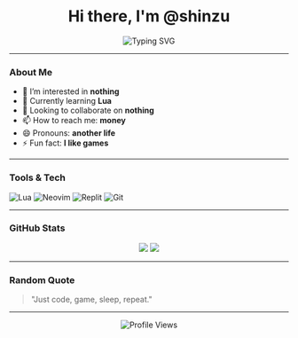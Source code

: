 <h1 align="center">Hi there, I'm @shinzu</h1>
<p align="center">
  <img src="https://readme-typing-svg.demolab.com?font=Fira+Code&size=24&duration=3000&pause=1000&color=00D9FF&center=true&vCenter=true&multiline=true&width=435&lines=Lua+Learner;Casual+Gamer;Not+Interested+in+Anything" alt="Typing SVG" />
</p>

---

### About Me

- 👀 I’m interested in **nothing**
- 🌱 Currently learning **Lua**
- 💞️ Looking to collaborate on **nothing**
- 📫 How to reach me: **money**
- 😄 Pronouns: **another life**
- ⚡ Fun fact: **I like games**

---

### Tools & Tech

![Lua](https://img.shields.io/badge/-Lua-000?style=for-the-badge&logo=lua)
![Neovim](https://img.shields.io/badge/-Neovim-57A143?style=for-the-badge&logo=neovim&logoColor=white)
![Replit](https://img.shields.io/badge/-Replit-000000?style=for-the-badge&logo=replit)
![Git](https://img.shields.io/badge/-Git-F05032?style=for-the-badge&logo=git&logoColor=white)

---

### GitHub Stats

<p align="center">
  <img src="https://github-readme-stats.vercel.app/api?username=raxoner&show_icons=true&theme=tokyonight" />
  <img src="https://github-readme-stats.vercel.app/api/top-langs/?username=raxoner&layout=compact&theme=tokyonight" />
</p>

---

### Random Quote
> "Just code, game, sleep, repeat."

---

<p align="center">
  <img src="https://komarev.com/ghpvc/?username=raxoner&color=blue" alt="Profile Views" />
</p>
